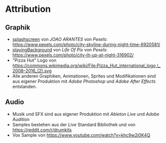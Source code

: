 
# Attribution

## Graphik

- [splashscreen](./src/main/java/com/javafwp/sprites/splashscreen.png) von *JOAO ARANTES* von *Pexels*: https://www.pexels.com/photo/city-skyline-during-night-time-6920581/
- [playingBackground](./src/main/java/com/javafwp/sprites/playingBackground.jpg) von *Life Of Pix* von *Pexels*: https://www.pexels.com/photo/city-lit-up-at-night-316902/
- "Pizza Hut" Logo von https://commons.wikimedia.org/wiki/File:Pizza_Hut_international_logo,\_2008–2016_(2).svg
- Alle anderen Graphiken, Animationen, Sprites und Modifikationen sind aus eigener Produktion mit *Adobe Photoshop* und *Adobe After Effects* entstanden.

## Audio

- Musik und SFX sind aus eigener Produktion mit *Ableton Live* und *Adobe Audition*
- Samples bestehen aus der *Live* Standard Bibliothek und von https://reddit.com/r/drumkits
- Vox Sample von https://www.youtube.com/watch?v=khc9w2j0K4Q
